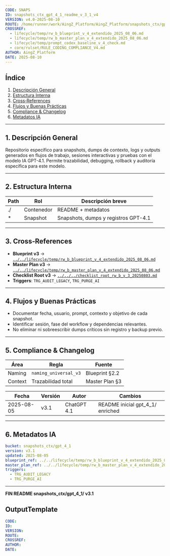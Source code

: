 ```yaml
---
CODE: SNAPS
ID: snapshots_ctx_gpt_4_1_readme_v_3_1_v4
VERSION: v4.0-2025-08-10
ROUTE: /home/runner/work/AingZ_Platform/AingZ_Platform/snapshots_ctx/gpt_4_1/snapshots_ctx_gpt_4_1_readme_v_3_1.md
CROSSREF:
  - lifecycle/temp/rw_b_blueprint_v_4_extendido_2025_08_06.md
  - lifecycle/temp/rw_b_master_plan_v_4_extendido_2025_08_06.md
  - lifecycle/temp/prompt_codex_baseline_v_4_check.md
  - core/rulset/RULE_CODING_COMPLIANCE_V4.md
AUTHOR: AingZ_Platform
DATE: 2025-08-10
---
```

## Índice

1. [Descripción General](#1-descripción-general)
2. [Estructura Interna](#2-estructura-interna)
3. [Cross‑References](#3-cross-references)
4. [Flujos y Buenas Prácticas](#4-flujos-y-buenas-practicas)
5. [Compliance & Changelog](#5-compliance--changelog)
6. [Metadatos IA](#6-metadatos-ia)

---

## 1. Descripción General

Repositorio específico para snapshots, dumps de contexto, logs y outputs generados en flujos de trabajo, sesiones interactivas y pruebas con el modelo IA GPT-4.1. Permite trazabilidad, debugging, rollback y auditoría específica para este modelo.

---

## 2. Estructura Interna

| Path | Rol        | Descripción breve                    |
| ---- | ---------- | ------------------------------------ |
| ./   | Contenedor | README + metadatos                   |
| \*   | Snapshot   | Snapshots, dumps y registros GPT-4.1 |

---

## 3. Cross‑References

- **Blueprint v3** → [`../../lifecycle/temp/rw_b_blueprint_v_4_extendido_2025_08_06.md`](../../lifecycle/temp/rw_b_blueprint_v_4_extendido_2025_08_06.md)
- **Master Plan v3** → [`../../lifecycle/temp/rw_b_master_plan_v_4_extendido_2025_08_06.md`](../../lifecycle/temp/rw_b_master_plan_v_4_extendido_2025_08_06.md)
- **Checklist Root v3** → [`../../../checklist_root_rw_b_v_3_20250803.md`](../../../checklist_root_rw_b_v_3_20250803.md)
- **Triggers**: `TRG_AUDIT_LEGACY`, `TRG_PURGE_AI`

---

## 4. Flujos y Buenas Prácticas

- Documentar fecha, usuario, prompt, contexto y objetivo de cada snapshot.
- Identificar sesión, fase del workflow y dependencias relevantes.
- No eliminar ni sobreescribir dumps críticos sin registro y backup previo.

---

## 5. Compliance & Changelog

| Área    | Regla                 | Fuente         |
| ------- | --------------------- | -------------- |
| Naming  | `naming_universal_v3` | Blueprint §2.2 |
| Context | Trazabilidad total    | Master Plan §3 |

| Fecha      | Versión | Autor       | Cambios                            |
| ---------- | ------- | ----------- | ---------------------------------- |
| 2025-08-05 | v3.1    | ChatGPT 4.1 | README inicial gpt\_4\_1/ enriched |

---

## 6. Metadatos IA

```yaml
bucket: snapshots_ctx/gpt_4_1
version: v3.1
updated: 2025-08-05
blueprint_ref: ../../lifecycle/temp/rw_b_blueprint_v_4_extendido_2025_08_06.md
master_plan_ref: ../../lifecycle/temp/rw_b_master_plan_v_4_extendido_2025_08_06.md
triggers:
  - TRG_AUDIT_LEGACY
  - TRG_PURGE_AI
```

---

**FIN README snapshots\_ctx/gpt\_4\_1/ v3.1**

## OutputTemplate
```yaml
CODE:
ID:
VERSION:
ROUTE:
CROSSREF:
AUTHOR:
DATE:
```
